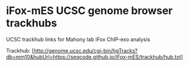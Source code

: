 # iFox-mES UCSC genome browser trackhubs
UCSC trackhub links for Mahony lab iFox ChIP-exo analysis

Trackhub: [http://genome.ucsc.edu/cgi-bin/hgTracks?db=mm10&hubUrl=https://seqcode.github.io/iFox-mES/trackhub/hub.txt]
